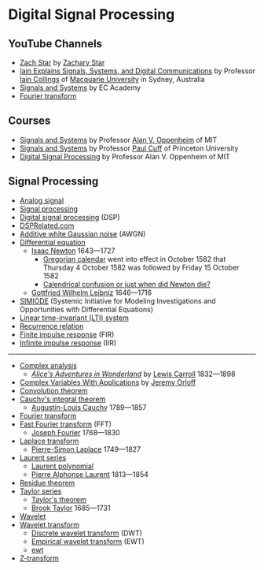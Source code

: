 # Digital Signal Processing
## YouTube Channels
* [Zach Star](https://www.youtube.com/@zachstar) by [Zachary Star](https://www.linkedin.com/in/zachary-s-777033ab/)
* [Iain Explains Signals, Systems, and Digital Communications](https://www.youtube.com/@iain_explains) by Professor [Iain Collings](https://www.iaincollings.com/) of [Macquarie University](https://en.wikipedia.org/wiki/Macquarie_University) in Sydney, Australia
* [Signals and Systems](https://www.youtube.com/playlist?app=desktop&list=PLXOYj6DUOGrrAlYxrAu5U2tteJTrSe5Gt) by EC Academy
* [Fourier transform](https://www.youtube.com/playlist?app=desktop&list=PLBlnK6fEyqRhkN2yGQpH40Pk-paIJzzvv)
## Courses
* [Signals and Systems](https://ocw.mit.edu/courses/res-6-007-signals-and-systems-spring-2011/) by Professor [Alan V. Oppenheim](https://en.wikipedia.org/wiki/Alan_V._Oppenheim) of MIT
* [Signals and Systems](https://www.princeton.edu/~cuff/ele301/index.html) by Professor [Paul Cuff](https://www.princeton.edu/~cuff/) of Princeton University
* [Digital Signal Processing](https://ocw.mit.edu/courses/res-6-008-digital-signal-processing-spring-2011/) by Professor Alan V. Oppenheim of MIT
## Signal Processing
* [Analog signal](https://en.wikipedia.org/wiki/Analog_signal)
* [Signal processing](https://en.wikipedia.org/wiki/Signal_processing)
* [Digital signal processing](https://en.wikipedia.org/wiki/Digital_signal_processing) (DSP)
* [DSPRelated.com](https://www.dsprelated.com/)
* [Additive white Gaussian noise](https://en.wikipedia.org/wiki/Additive_white_Gaussian_noise) (AWGN)
* [Differential equation](https://en.wikipedia.org/wiki/Differential_equation)
  * [Isaac Newton](https://en.wikipedia.org/wiki/Isaac_Newton) 1643&mdash;1727
    * [Gregorian calendar](https://en.wikipedia.org/wiki/Gregorian_calendar) went into effect in October 1582 that Thursday 4 October 1582 was followed by Friday 15 October 1582
    * [Calendrical confusion or just when did Newton die?](https://thonyc.wordpress.com/2015/03/20/calendrical-confusion-or-just-when-did-newton-die/)
  * [Gottfried Wilhelm Leibniz](https://en.wikipedia.org/wiki/Gottfried_Wilhelm_Leibniz) 1646&mdash;1716
* [SIMIODE](https://www.simiode.org/) (Systemic Initiative for Modeling Investigations and Opportunities with Differential Equations)
* [Linear time-invariant (LTI) system](https://en.wikipedia.org/wiki/Linear_time-invariant_system)
* [Recurrence relation](https://en.wikipedia.org/wiki/Recurrence_relation)
* [Finite impulse response](https://en.wikipedia.org/wiki/Finite_impulse_response) (FIR)
* [Infinite impulse response](https://en.wikipedia.org/wiki/Infinite_impulse_response) (IIR)
---
* [Complex analysis](https://en.wikipedia.org/wiki/Complex_analysis)
  * [*Alice's Adventures in Wonderland*](https://en.wikipedia.org/wiki/Alice%27s_Adventures_in_Wonderland) by [Lewis Carroll](https://en.wikipedia.org/wiki/Lewis_Carroll) 1832&mdash;1898
* [Complex Variables With Applications](https://ocw.mit.edu/courses/18-04-complex-variables-with-applications-spring-2018/) by [Jeremy Orloff](https://kleinex.mit.edu/directory/profile.html?pid=1369)
* [Convolution theorem](https://en.wikipedia.org/wiki/Convolution_theorem)
* [Cauchy's integral theorem](https://en.wikipedia.org/wiki/Cauchy%27s_integral_theorem)
  * [Augustin-Louis Cauchy](https://en.wikipedia.org/wiki/Augustin-Louis_Cauchy) 1789&mdash;1857
* [Fourier transform](https://en.wikipedia.org/wiki/Fourier_transform)
* [Fast Fourier transform](https://en.wikipedia.org/wiki/Fast_Fourier_transform) (FFT)
  * [Joseph Fourier](https://en.wikipedia.org/wiki/Joseph_Fourier) 1768&mdash;1830
* [Laplace transform](https://en.wikipedia.org/wiki/Laplace_transform)
  * [Pierre-Simon Laplace](https://en.wikipedia.org/wiki/Pierre-Simon_Laplace) 1749&mdash;1827
* [Laurent series](https://en.wikipedia.org/wiki/Laurent_series)
  * [Laurent polynomial](https://en.wikipedia.org/wiki/Laurent_polynomial)
  * [Pierre Alphonse Laurent](https://en.wikipedia.org/wiki/Pierre_Alphonse_Laurent) 1813&mdash;1854
* [Residue theorem](https://en.wikipedia.org/wiki/Residue_theorem)
* [Taylor series](https://en.wikipedia.org/wiki/Taylor_series)
  * [Taylor's theorem](https://en.wikipedia.org/wiki/Taylor%27s_theorem)
  * [Brook Taylor](https://en.wikipedia.org/wiki/Brook_Taylor) 1685&mdash;1731
* [Wavelet](https://en.wikipedia.org/wiki/Wavelet)
* [Wavelet transform](https://en.wikipedia.org/wiki/Wavelet_transform)
  * [Discrete wavelet transform](https://en.wikipedia.org/wiki/Discrete_wavelet_transform) (DWT)
  * [Empirical wavelet transform](https://www.mathworks.com/help/wavelet/ug/empirical-wavelet-transform.html) (EWT)
  * [ewt](https://www.mathworks.com/help/wavelet/ref/ewt.html)
* [Z-transform](https://en.wikipedia.org/wiki/Z-transform)
